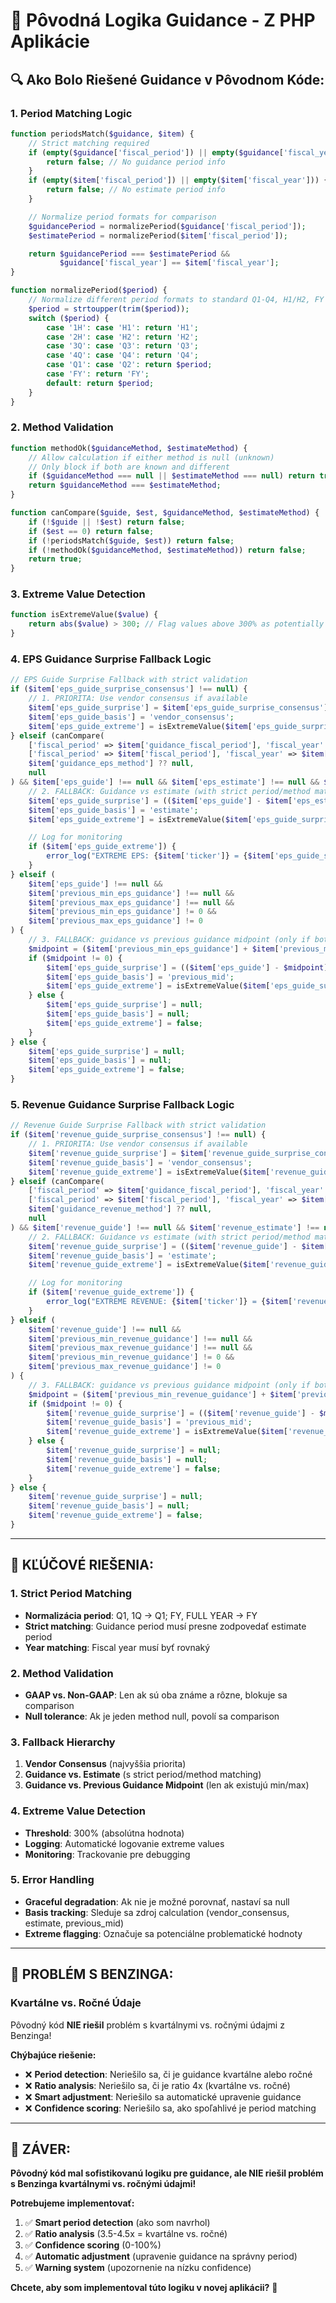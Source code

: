 # 🎯 Pôvodná Logika Guidance - Z PHP Aplikácie

## 🔍 **Ako Bolo Riešené Guidance v Pôvodnom Kóde:**

### **1. Period Matching Logic**

```php
function periodsMatch($guidance, $item) {
    // Strict matching required
    if (empty($guidance['fiscal_period']) || empty($guidance['fiscal_year'])) {
        return false; // No guidance period info
    }
    if (empty($item['fiscal_period']) || empty($item['fiscal_year'])) {
        return false; // No estimate period info
    }

    // Normalize period formats for comparison
    $guidancePeriod = normalizePeriod($guidance['fiscal_period']);
    $estimatePeriod = normalizePeriod($item['fiscal_period']);

    return $guidancePeriod === $estimatePeriod &&
           $guidance['fiscal_year'] == $item['fiscal_year'];
}

function normalizePeriod($period) {
    // Normalize different period formats to standard Q1-Q4, H1/H2, FY
    $period = strtoupper(trim($period));
    switch ($period) {
        case '1H': case 'H1': return 'H1';
        case '2H': case 'H2': return 'H2';
        case '3Q': case 'Q3': return 'Q3';
        case '4Q': case 'Q4': return 'Q4';
        case 'Q1': case 'Q2': return $period;
        case 'FY': return 'FY';
        default: return $period;
    }
}
```

### **2. Method Validation**

```php
function methodOk($guidanceMethod, $estimateMethod) {
    // Allow calculation if either method is null (unknown)
    // Only block if both are known and different
    if ($guidanceMethod === null || $estimateMethod === null) return true;
    return $guidanceMethod === $estimateMethod;
}

function canCompare($guide, $est, $guidanceMethod, $estimateMethod) {
    if (!$guide || !$est) return false;
    if ($est == 0) return false;
    if (!periodsMatch($guide, $est)) return false;
    if (!methodOk($guidanceMethod, $estimateMethod)) return false;
    return true;
}
```

### **3. Extreme Value Detection**

```php
function isExtremeValue($value) {
    return abs($value) > 300; // Flag values above 300% as potentially extreme
}
```

### **4. EPS Guidance Surprise Fallback Logic**

```php
// EPS Guide Surprise Fallback with strict validation
if ($item['eps_guide_surprise_consensus'] !== null) {
    // 1. PRIORITA: Use vendor consensus if available
    $item['eps_guide_surprise'] = $item['eps_guide_surprise_consensus'];
    $item['eps_guide_basis'] = 'vendor_consensus';
    $item['eps_guide_extreme'] = isExtremeValue($item['eps_guide_surprise']);
} elseif (canCompare(
    ['fiscal_period' => $item['guidance_fiscal_period'], 'fiscal_year' => $item['guidance_fiscal_year']],
    ['fiscal_period' => $item['fiscal_period'], 'fiscal_year' => $item['fiscal_year']],
    $item['guidance_eps_method'] ?? null,
    null
) && $item['eps_guide'] !== null && $item['eps_estimate'] !== null && $item['eps_estimate'] != 0) {
    // 2. FALLBACK: Guidance vs estimate (with strict period/method matching)
    $item['eps_guide_surprise'] = (($item['eps_guide'] - $item['eps_estimate']) / $item['eps_estimate']) * 100;
    $item['eps_guide_basis'] = 'estimate';
    $item['eps_guide_extreme'] = isExtremeValue($item['eps_guide_surprise']);

    // Log for monitoring
    if ($item['eps_guide_extreme']) {
        error_log("EXTREME EPS: {$item['ticker']} = {$item['eps_guide_surprise']}% (guidance: {$item['eps_guide']}, estimate: {$item['eps_estimate']}) - periods: {$item['guidance_fiscal_period']}/{$item['guidance_fiscal_year']} vs {$item['fiscal_period']}/{$item['fiscal_year']}");
    }
} elseif (
    $item['eps_guide'] !== null &&
    $item['previous_min_eps_guidance'] !== null &&
    $item['previous_max_eps_guidance'] !== null &&
    $item['previous_min_eps_guidance'] != 0 &&
    $item['previous_max_eps_guidance'] != 0
) {
    // 3. FALLBACK: guidance vs previous guidance midpoint (only if both min/max exist)
    $midpoint = ($item['previous_min_eps_guidance'] + $item['previous_max_eps_guidance']) / 2;
    if ($midpoint != 0) {
        $item['eps_guide_surprise'] = (($item['eps_guide'] - $midpoint) / $midpoint) * 100;
        $item['eps_guide_basis'] = 'previous_mid';
        $item['eps_guide_extreme'] = isExtremeValue($item['eps_guide_surprise']);
    } else {
        $item['eps_guide_surprise'] = null;
        $item['eps_guide_basis'] = null;
        $item['eps_guide_extreme'] = false;
    }
} else {
    $item['eps_guide_surprise'] = null;
    $item['eps_guide_basis'] = null;
    $item['eps_guide_extreme'] = false;
}
```

### **5. Revenue Guidance Surprise Fallback Logic**

```php
// Revenue Guide Surprise Fallback with strict validation
if ($item['revenue_guide_surprise_consensus'] !== null) {
    // 1. PRIORITA: Use vendor consensus if available
    $item['revenue_guide_surprise'] = $item['revenue_guide_surprise_consensus'];
    $item['revenue_guide_basis'] = 'vendor_consensus';
    $item['revenue_guide_extreme'] = isExtremeValue($item['revenue_guide_surprise']);
} elseif (canCompare(
    ['fiscal_period' => $item['guidance_fiscal_period'], 'fiscal_year' => $item['guidance_fiscal_year']],
    ['fiscal_period' => $item['fiscal_period'], 'fiscal_year' => $item['fiscal_year']],
    $item['guidance_revenue_method'] ?? null,
    null
) && $item['revenue_guide'] !== null && $item['revenue_estimate'] !== null && $item['revenue_estimate'] != 0) {
    // 2. FALLBACK: Guidance vs estimate (with strict period/method matching)
    $item['revenue_guide_surprise'] = (($item['revenue_guide'] - $item['revenue_estimate']) / $item['revenue_estimate']) * 100;
    $item['revenue_guide_basis'] = 'estimate';
    $item['revenue_guide_extreme'] = isExtremeValue($item['revenue_guide_surprise']);

    // Log for monitoring
    if ($item['revenue_guide_extreme']) {
        error_log("EXTREME REVENUE: {$item['ticker']} = {$item['revenue_guide_surprise']}% (guidance: {$item['revenue_guide']}, estimate: {$item['revenue_estimate']}) - periods: {$item['guidance_fiscal_period']}/{$item['guidance_fiscal_year']} vs {$item['fiscal_period']}/{$item['fiscal_year']}");
    }
} elseif (
    $item['revenue_guide'] !== null &&
    $item['previous_min_revenue_guidance'] !== null &&
    $item['previous_max_revenue_guidance'] !== null &&
    $item['previous_min_revenue_guidance'] != 0 &&
    $item['previous_max_revenue_guidance'] != 0
) {
    // 3. FALLBACK: guidance vs previous guidance midpoint (only if both min/max exist)
    $midpoint = ($item['previous_min_revenue_guidance'] + $item['previous_max_revenue_guidance']) / 2;
    if ($midpoint != 0) {
        $item['revenue_guide_surprise'] = (($item['revenue_guide'] - $midpoint) / $midpoint) * 100;
        $item['revenue_guide_basis'] = 'previous_mid';
        $item['revenue_guide_extreme'] = isExtremeValue($item['revenue_guide_surprise']);
    } else {
        $item['revenue_guide_surprise'] = null;
        $item['revenue_guide_basis'] = null;
        $item['revenue_guide_extreme'] = false;
    }
} else {
    $item['revenue_guide_surprise'] = null;
    $item['revenue_guide_basis'] = null;
    $item['revenue_guide_extreme'] = false;
}
```

---

## 🎯 **KĽÚČOVÉ RIEŠENIA:**

### **1. Strict Period Matching**

- **Normalizácia period**: Q1, 1Q → Q1; FY, FULL YEAR → FY
- **Strict matching**: Guidance period musí presne zodpovedať estimate period
- **Year matching**: Fiscal year musí byť rovnaký

### **2. Method Validation**

- **GAAP vs. Non-GAAP**: Len ak sú oba známe a rôzne, blokuje sa comparison
- **Null tolerance**: Ak je jeden method null, povolí sa comparison

### **3. Fallback Hierarchy**

1. **Vendor Consensus** (najvyššia priorita)
2. **Guidance vs. Estimate** (s strict period/method matching)
3. **Guidance vs. Previous Guidance Midpoint** (len ak existujú min/max)

### **4. Extreme Value Detection**

- **Threshold**: 300% (absolútna hodnota)
- **Logging**: Automatické logovanie extreme values
- **Monitoring**: Trackovanie pre debugging

### **5. Error Handling**

- **Graceful degradation**: Ak nie je možné porovnať, nastaví sa null
- **Basis tracking**: Sleduje sa zdroj calculation (vendor_consensus, estimate, previous_mid)
- **Extreme flagging**: Označuje sa potenciálne problematické hodnoty

---

## 🚨 **PROBLÉM S BENZINGA:**

### **Kvartálne vs. Ročné Údaje**

Pôvodný kód **NIE riešil** problém s kvartálnymi vs. ročnými údajmi z Benzinga!

**Chýbajúce riešenie:**

- ❌ **Period detection**: Neriešilo sa, či je guidance kvartálne alebo ročné
- ❌ **Ratio analysis**: Neriešilo sa, či je ratio 4x (kvartálne vs. ročné)
- ❌ **Smart adjustment**: Neriešilo sa automatické upravenie guidance
- ❌ **Confidence scoring**: Neriešilo sa, ako spoľahlivé je period matching

---

## 🎯 **ZÁVER:**

**Pôvodný kód mal sofistikovanú logiku pre guidance, ale NIE riešil problém s Benzinga kvartálnymi vs. ročnými údajmi!**

**Potrebujeme implementovať:**

1. ✅ **Smart period detection** (ako som navrhol)
2. ✅ **Ratio analysis** (3.5-4.5x = kvartálne vs. ročné)
3. ✅ **Confidence scoring** (0-100%)
4. ✅ **Automatic adjustment** (upravenie guidance na správny period)
5. ✅ **Warning system** (upozornenie na nízku confidence)

**Chcete, aby som implementoval túto logiku v novej aplikácii?** 🤔
